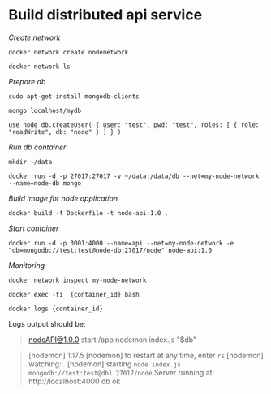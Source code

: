 # Build distributed api service

*Create network*

``
docker network create nodenetwork
``

``
docker network ls
``

*Prepare db*

``
sudo apt-get install mongodb-clients
``

``
mongo localhost/mydb
``

``
use node
db.createUser(
  {
    user: "test",
    pwd: "test",
    roles: [
       { role: "readWrite", db: "node" }
    ]
  }
)
``

*Run db container*

``
mkdir ~/data
``

``
docker run -d -p 27017:27017 -v ~/data:/data/db --net=my-node-network --name=node-db mongo
``

*Build image for node application*

``
docker build -f Dockerfile -t node-api:1.0 .
``

*Start container*

``
docker run -d -p 3001:4000 --name=api --net=my-node-network -e "db=mongodb://test:test@node-db:27017/node" node-api:1.0
``

*Monitoring*

``
docker network inspect my-node-network
``

``
docker exec -ti  {container_id} bash
``

``
docker logs {container_id}
``

Logs output should be:

> nodeAPI@1.0.0 start /app
> nodemon index.js "$db"

> [nodemon] 1.17.5
> [nodemon] to restart at any time, enter `rs`
> [nodemon] watching: *.*
> [nodemon] starting `node index.js mongodb://test:test@db1:27017/node`
> Server running at: http://localhost:4000
> db ok



